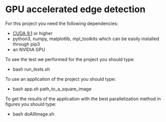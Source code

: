 # GPU accelerated edge detection

For this project you need the following dependencies:
- [CUDA 9.1](https://developer.nvidia.com/cuda-downloads) or higher 
- python3, numpy, matplotlib, mpl_toolkits which can be easily installed through pip3
- an NVIDIA GPU

To see the test we performed for the project you should type:
- bash run_tests.sh

To use an application of the project you should type:
- bash app.sh path_to_a_square_image

To get the results of the application with the best parallelization method in figures you should type:
- bash doAllImage.sh
